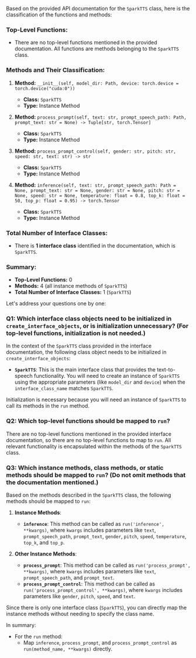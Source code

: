 Based on the provided API documentation for the `SparkTTS` class, here is the classification of the functions and methods:

### Top-Level Functions:
- There are no top-level functions mentioned in the provided documentation. All functions are methods belonging to the `SparkTTS` class.

### Methods and Their Classification:
1. **Method:** `__init__(self, model_dir: Path, device: torch.device = torch.device("cuda:0"))`
   - **Class:** `SparkTTS`
   - **Type:** Instance Method

2. **Method:** `process_prompt(self, text: str, prompt_speech_path: Path, prompt_text: str = None) -> Tuple[str, torch.Tensor]`
   - **Class:** `SparkTTS`
   - **Type:** Instance Method

3. **Method:** `process_prompt_control(self, gender: str, pitch: str, speed: str, text: str) -> str`
   - **Class:** `SparkTTS`
   - **Type:** Instance Method

4. **Method:** `inference(self, text: str, prompt_speech_path: Path = None, prompt_text: str = None, gender: str = None, pitch: str = None, speed: str = None, temperature: float = 0.8, top_k: float = 50, top_p: float = 0.95) -> torch.Tensor`
   - **Class:** `SparkTTS`
   - **Type:** Instance Method

### Total Number of Interface Classes:
- There is **1 interface class** identified in the documentation, which is `SparkTTS`. 

### Summary:
- **Top-Level Functions:** 0
- **Methods:** 4 (all instance methods of `SparkTTS`)
- **Total Number of Interface Classes:** 1 (`SparkTTS`)

Let's address your questions one by one:

### Q1: Which interface class objects need to be initialized in `create_interface_objects`, or is initialization unnecessary? (For top-level functions, initialization is not needed.)

In the context of the `SparkTTS` class provided in the interface documentation, the following class object needs to be initialized in `create_interface_objects`:

- **`SparkTTS`**: This is the main interface class that provides the text-to-speech functionality. You will need to create an instance of `SparkTTS` using the appropriate parameters (like `model_dir` and `device`) when the `interface_class_name` matches `SparkTTS`.

Initialization is necessary because you will need an instance of `SparkTTS` to call its methods in the `run` method.

### Q2: Which top-level functions should be mapped to `run`?

There are no top-level functions mentioned in the provided interface documentation, so there are no top-level functions to map to `run`. All relevant functionality is encapsulated within the methods of the `SparkTTS` class.

### Q3: Which instance methods, class methods, or static methods should be mapped to `run`? (Do not omit methods that the documentation mentioned.)

Based on the methods described in the `SparkTTS` class, the following methods should be mapped to `run`:

1. **Instance Methods**:
   - **`inference`**: This method can be called as `run('inference', **kwargs)`, where `kwargs` includes parameters like `text`, `prompt_speech_path`, `prompt_text`, `gender`, `pitch`, `speed`, `temperature`, `top_k`, and `top_p`.

2. **Other Instance Methods**:
   - **`process_prompt`**: This method can be called as `run('process_prompt', **kwargs)`, where `kwargs` includes parameters like `text`, `prompt_speech_path`, and `prompt_text`.
   - **`process_prompt_control`**: This method can be called as `run('process_prompt_control', **kwargs)`, where `kwargs` includes parameters like `gender`, `pitch`, `speed`, and `text`.

Since there is only one interface class (`SparkTTS`), you can directly map the instance methods without needing to specify the class name. 

In summary:
- For the `run` method:
  - Map `inference`, `process_prompt`, and `process_prompt_control` as `run(method_name, **kwargs)` directly.